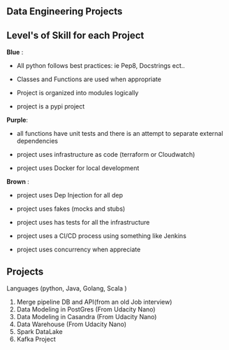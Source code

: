 ## Data Engineering Projects

## Level's of Skill for each Project

**Blue** :

* All python follows best practices: ie Pep8, Docstrings ect..   

* Classes and Functions are used when appropriate  

* Project is organized into modules logically  

* project is a pypi project  

**Purple**:  


* all functions have unit tests and there is an attempt to separate external dependencies

* project uses infrastructure as code (terraform or Cloudwatch)  

* project uses Docker for local development  
 
**Brown** :

* project uses Dep Injection for all dep  

* project uses fakes (mocks and stubs)

* project uses has tests for all the infrastructure  

* project uses a CI/CD process using something like Jenkins  

* project uses concurrency when appreciate  
  
  
## Projects  
  
Languages (python, Java, Golang, Scala )   
  
1. Merge pipeline DB and API(from an old Job interview)   
2. Data Modeling in PostGres  (From Udacity Nano)  
3. Data Modeling in Casandra  (From Udacity Nano)  
4. Data Warehouse (From Udacity Nano)  
5. Spark DataLake
6. Kafka Project
